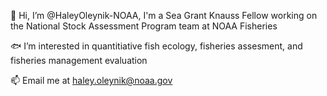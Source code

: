 👋 Hi, I’m @HaleyOleynik-NOAA, I'm a Sea Grant Knauss Fellow working on the National Stock Assessment Program team at NOAA Fisheries 

🐟 I’m interested in quantitiative fish ecology, fisheries assesment, and fisheries management evaluation

📫 Email me at haley.oleynik@noaa.gov

<!---
HaleyOleynik-NOAA/HaleyOleynik-NOAA is a ✨ special ✨ repository because its `README.md` (this file) appears on your GitHub profile.
You can click the Preview link to take a look at your changes.
--->
